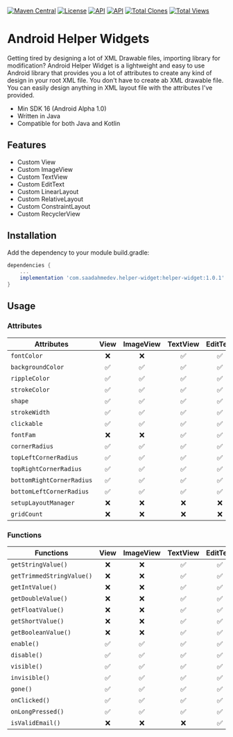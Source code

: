 [![Maven Central](https://img.shields.io/maven-central/v/com.saadahmedev.helper-widget/helper-widget.svg?label=Maven%20Central)](https://search.maven.org/search?q=g:%22com.saadahmedev.helper-widget%22%20AND%20a:%22helper-widget%22)
[![License](https://img.shields.io/badge/License-Apache_2.0-blue.svg)](https://opensource.org/licenses/Apache-2.0)
<a href="https://android-arsenal.com/api?level=16"><img alt="API" src="https://img.shields.io/badge/API-21%2B-brightgreen.svg?style=flat"/></a>
<a href="https://github.com/saadahmedscse/shortintent"><img alt="API" src="https://badges.frapsoft.com/os/v1/open-source.png?v=103"/></a>
<a href="https://github.com/saadahmedscse/shortintent/graphs/traffic"><img alt="Total Clones" src="https://img.shields.io/badge/Clones-156-orange"/></a>
<a href="[https://github.com/rrsaikat/CodeChallengeByShikho/graphs/traffic](https://github.com/saadahmedscse/shortintent/graphs/traffic)"><img alt="Total Views" src="https://img.shields.io/badge/Views-312-brightgreen"/></a>

# Android Helper Widgets
Getting tired by designing a lot of XML Drawable files, importing library for modification? Android Helper Widget is a lightweight and easy to use Android library that provides you a lot of attributes to create any kind of design in your root XML file. You don't have to create ab XML drawable file. You can easily design anything in XML layout file with the attributes I've provided.
* Min SDK 16 (Android Alpha 1.0)
* Written in Java
* Compatible for both Java and Kotlin

## Features
* Custom View
* Custom ImageView
* Custom TextView
* Custom EditText
* Custom LinearLayout
* Custom RelativeLayout
* Custom ConstraintLayout
* Custom RecyclerView

## Installation

Add the dependency to your module build.gradle:
```groovy
dependencies {
    ...
    implementation 'com.saadahmedev.helper-widget:helper-widget:1.0.1'
}
```

## Usage

### Attributes

|  Attributes | View               |  ImageView  |  TextView  |  EditText  |  LinearLayout  |  RelativeLayout  |  ConstraintLayout  |  RecyclerView  |
| ----------- | :----------------: | :---------: | :--------: | :--------: | :------------: | :--------------: | :----------------: | :------------: |
|`fontColor`| :x: | :x: | :white_check_mark: | :white_check_mark: | :x: | :x: | :x: | :x:|
|`backgroundColor`| :white_check_mark: | :white_check_mark: | :white_check_mark: | :white_check_mark: | :white_check_mark: | :white_check_mark: | :white_check_mark: | :white_check_mark:|
|`rippleColor`| :white_check_mark: | :white_check_mark: | :white_check_mark: | :white_check_mark: | :white_check_mark: | :white_check_mark: | :white_check_mark: | :white_check_mark:|
|`strokeColor`| :white_check_mark: | :white_check_mark: | :white_check_mark: | :white_check_mark: | :white_check_mark: | :white_check_mark: | :white_check_mark: | :white_check_mark:|
|`shape`| :white_check_mark: | :white_check_mark: | :white_check_mark: | :white_check_mark: | :white_check_mark: | :white_check_mark: | :white_check_mark: | :white_check_mark:|
|`strokeWidth`| :white_check_mark: | :white_check_mark: | :white_check_mark: | :white_check_mark: | :white_check_mark: | :white_check_mark: | :white_check_mark: | :white_check_mark:|
|`clickable`| :white_check_mark: | :white_check_mark: | :white_check_mark: | :white_check_mark: | :white_check_mark: | :white_check_mark: | :white_check_mark: | :white_check_mark:|
|`fontFam`| :x: | :x: | :white_check_mark: | :white_check_mark: | :x: | :x: | :x: | :x:|
|`cornerRadius`| :white_check_mark: | :white_check_mark: | :white_check_mark: | :white_check_mark: | :white_check_mark: | :white_check_mark: | :white_check_mark: | :white_check_mark:|
|`topLeftCornerRadius`| :white_check_mark: | :white_check_mark: | :white_check_mark: | :white_check_mark: | :white_check_mark: | :white_check_mark: | :white_check_mark: | :white_check_mark:|
|`topRightCornerRadius`| :white_check_mark: | :white_check_mark: | :white_check_mark: | :white_check_mark: | :white_check_mark: | :white_check_mark: | :white_check_mark: | :white_check_mark:|
|`bottomRightCornerRadius`| :white_check_mark: | :white_check_mark: | :white_check_mark: | :white_check_mark: | :white_check_mark: | :white_check_mark: | :white_check_mark: | :white_check_mark:|
|`bottomLeftCornerRadius`| :white_check_mark: | :white_check_mark: | :white_check_mark: | :white_check_mark: | :white_check_mark: | :white_check_mark: | :white_check_mark: | :white_check_mark:|
|`setupLayoutManager`| :x: | :x: | :x: | :x: | :x: | :x: | :x: | :white_check_mark:|
|`gridCount`| :x: | :x: | :x: | :x: | :x: | :x: | :x: | :white_check_mark:|

### Functions

|  Functions  | View               |  ImageView  |  TextView  |  EditText  |  LinearLayout  |  RelativeLayout  |  ConstraintLayout  |  RecyclerView  |
| ----------- | :----------------: | :---------: | :--------: | :--------: | :------------: | :--------------: | :----------------: | :------------: |
|`getStringValue()`| :x: | :x: | :white_check_mark: | :white_check_mark: | :x: | :x: | :x: | :x:|
|`getTrimmedStringValue()`| :x: | :x: | :white_check_mark: | :white_check_mark: | :x: | :x: | :x: | :x:|
|`getIntValue()`| :x: | :x: | :white_check_mark: | :white_check_mark: | :x: | :x: | :x: | :x:|
|`getDoubleValue()`| :x: | :x: | :white_check_mark: | :white_check_mark: | :x: | :x: | :x: | :x:|
|`getFloatValue()`| :x: | :x: | :white_check_mark: | :white_check_mark: | :x: | :x: | :x: | :x:|
|`getShortValue()`| :x: | :x: | :white_check_mark: | :white_check_mark: | :x: | :x: | :x: | :x:|
|`getBooleanValue()`| :x: | :x: | :white_check_mark: | :white_check_mark: | :x: | :x: | :x: | :x:|
|`enable()`| :white_check_mark: | :white_check_mark: | :white_check_mark: | :white_check_mark: | :white_check_mark: | :white_check_mark: | :white_check_mark: | :white_check_mark:|
|`disable()`| :white_check_mark: | :white_check_mark: | :white_check_mark: | :white_check_mark: | :white_check_mark: | :white_check_mark: | :white_check_mark: | :white_check_mark:|
|`visible()`| :white_check_mark: | :white_check_mark: | :white_check_mark: | :white_check_mark: | :white_check_mark: | :white_check_mark: | :white_check_mark: | :white_check_mark:|
|`invisible()`| :white_check_mark: | :white_check_mark: | :white_check_mark: | :white_check_mark: | :white_check_mark: | :white_check_mark: | :white_check_mark: | :white_check_mark:|
|`gone()`| :white_check_mark: | :white_check_mark: | :white_check_mark: | :white_check_mark: | :white_check_mark: | :white_check_mark: | :white_check_mark: | :white_check_mark:|
|`onClicked()`| :white_check_mark: | :white_check_mark: | :white_check_mark: | :white_check_mark: | :white_check_mark: | :white_check_mark: | :white_check_mark: | :white_check_mark:|
|`onLongPressed()`| :white_check_mark: | :white_check_mark: | :white_check_mark: | :white_check_mark: | :white_check_mark: | :white_check_mark: | :white_check_mark: | :white_check_mark:|
|`isValidEmail()`| :x: | :x: | :x: | :white_check_mark: | :x: | :x: | :x: | :x:|
